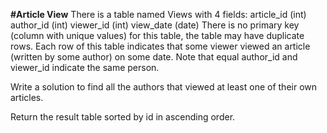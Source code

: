 **#Article View**
There is a table named Views with 4 fields: 
article_id (int) 
author_id (int)
viewer_id (int)
view_date (date)
There is no primary key (column with unique values) for this table, the table may have duplicate rows.
Each row of this table indicates that some viewer viewed an article (written by some author) on some date. 
Note that equal author_id and viewer_id indicate the same person.
 

Write a solution to find all the authors that viewed at least one of their own articles.

Return the result table sorted by id in ascending order.

